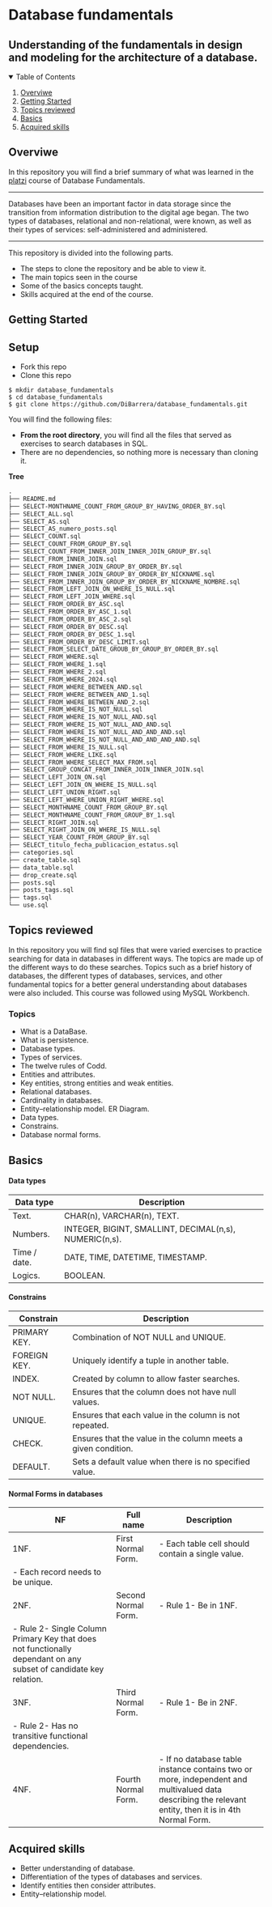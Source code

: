 # Database fundamentals

## Understanding of the fundamentals in design and modeling for the architecture of a database.

<!-- TABLE OF CONTENTS -->
<details open="open">
  <summary>Table of Contents</summary>
  <ol>
    <li>
      <a href="#Overviwe">Overviwe</a>
    </li>
    <li>
      <a href="#getting-started">Getting Started</a>
    </li>
    <li><a href="#Topics-reviewed">Topics reviewed</a></li>
    <li><a href="#Basics">Basics</a></li>
    <li><a href="#Acquired-skills">Acquired skills</a></li>
  </ol>
</details>



<!-- Overviwe -->
## Overviwe

In this repository you will find a brief summary of what was learned in the [platzi](https://platzi.com/cursos/bd/) course of Database Fundamentals.

---------

Databases have been an important factor in data storage since the transition from information distribution to the digital age began. The two types of databases, relational and non-relational, were known, as well as their types of services: self-administered and administered.


---------

This repository is divided into the following parts.
* The steps to clone the repository and be able to view it.
* The main topics seen in the course
* Some of the basics concepts taught.
* Skills acquired at the end of the course.



<!-- GETTING STARTED -->
## Getting Started

## Setup

- Fork this repo
- Clone this repo

```shell
$ mkdir database_fundamentals
$ cd database_fundamentals
$ git clone https://github.com/DiBarrera/database_fundamentals.git
```

You will find the following files:

- **From the root directory**, you will find all the files that served as exercises to search databases in SQL.
- There are no dependencies, so nothing more is necessary than cloning it.

**Tree**

```markdown
.
├── README.md
├── SELECT-MONTHNAME_COUNT_FROM_GROUP_BY_HAVING_ORDER_BY.sql
├── SELECT_ALL.sql
├── SELECT_AS.sql
├── SELECT_AS_numero_posts.sql
├── SELECT_COUNT.sql
├── SELECT_COUNT_FROM_GROUP_BY.sql
├── SELECT_COUNT_FROM_INNER_JOIN_INNER_JOIN_GROUP_BY.sql
├── SELECT_FROM_INNER_JOIN.sql
├── SELECT_FROM_INNER_JOIN_GROUP_BY_ORDER_BY.sql
├── SELECT_FROM_INNER_JOIN_GROUP_BY_ORDER_BY_NICKNAME.sql
├── SELECT_FROM_INNER_JOIN_GROUP_BY_ORDER_BY_NICKNAME_NOMBRE.sql
├── SELECT_FROM_LEFT_JOIN_ON_WHERE_IS_NULL.sql
├── SELECT_FROM_LEFT_JOIN_WHERE.sql
├── SELECT_FROM_ORDER_BY_ASC.sql
├── SELECT_FROM_ORDER_BY_ASC_1.sql
├── SELECT_FROM_ORDER_BY_ASC_2.sql
├── SELECT_FROM_ORDER_BY_DESC.sql
├── SELECT_FROM_ORDER_BY_DESC_1.sql
├── SELECT_FROM_ORDER_BY_DESC_LIMIT.sql
├── SELECT_FROM_SELECT_DATE_GROUB_BY_GROUP_BY_ORDER_BY.sql
├── SELECT_FROM_WHERE.sql
├── SELECT_FROM_WHERE_1.sql
├── SELECT_FROM_WHERE_2.sql
├── SELECT_FROM_WHERE_2024.sql
├── SELECT_FROM_WHERE_BETWEEN_AND.sql
├── SELECT_FROM_WHERE_BETWEEN_AND_1.sql
├── SELECT_FROM_WHERE_BETWEEN_AND_2.sql
├── SELECT_FROM_WHERE_IS_NOT_NULL.sql
├── SELECT_FROM_WHERE_IS_NOT_NULL_AND.sql
├── SELECT_FROM_WHERE_IS_NOT_NULL_AND_AND.sql
├── SELECT_FROM_WHERE_IS_NOT_NULL_AND_AND_AND.sql
├── SELECT_FROM_WHERE_IS_NOT_NULL_AND_AND_AND_AND.sql
├── SELECT_FROM_WHERE_IS_NULL.sql
├── SELECT_FROM_WHERE_LIKE.sql
├── SELECT_FROM_WHERE_SELECT_MAX_FROM.sql
├── SELECT_GROUP_CONCAT_FROM_INNER_JOIN_INNER_JOIN.sql
├── SELECT_LEFT_JOIN_ON.sql
├── SELECT_LEFT_JOIN_ON_WHERE_IS_NULL.sql
├── SELECT_LEFT_UNION_RIGHT.sql
├── SELECT_LEFT_WHERE_UNION_RIGHT_WHERE.sql
├── SELECT_MONTHNAME_COUNT_FROM_GROUP_BY.sql
├── SELECT_MONTHNAME_COUNT_FROM_GROUP_BY_1.sql
├── SELECT_RIGHT_JOIN.sql
├── SELECT_RIGHT_JOIN_ON_WHERE_IS_NULL.sql
├── SELECT_YEAR_COUNT_FROM_GROUP_BY.sql
├── SELECT_titulo_fecha_publicacion_estatus.sql
├── categories.sql
├── create_table.sql
├── data_table.sql
├── drop_create.sql
├── posts.sql
├── posts_tags.sql
├── tags.sql
└── use.sql
```



<!-- Topics reviewed -->
## Topics reviewed

In this repository you will find sql files that were varied exercises to practice searching for data in databases in different ways. The topics are made up of the different ways to do these searches. Topics such as a brief history of databases, the different types of databases, services, and other fundamental topics for a better general understanding about databases were also included.
This course was followed using MySQL Workbench.

### Topics

- What is a DataBase.
- What is persistence.
- Database types.
- Types of services.
- The twelve rules of Codd.
- Entities and attributes.
- Key entities, strong entities and weak entities.
- Relational databases.
- Cardinality in databases.
- Entity–relationship model. ER Diagram.
- Data types.
- Constrains.
- Database normal forms.



<!-- Basics -->
## Basics


#### Data types
| Data type      | Description                         |
| ------------- | ------------------------------ |
| Text.     | CHAR(n), VARCHAR(n), TEXT. |
| Numbers.     | INTEGER, BIGINT, SMALLINT, DECIMAL(n,s), NUMERIC(n,s). |
| Time / date.     | DATE, TIME, DATETIME, TIMESTAMP. |
| Logics.     | BOOLEAN. |

#### Constrains
| Constrain      | Description                         |
| ------------- | ------------------------------ |
| PRIMARY KEY.     | Combination of NOT NULL and UNIQUE. |
| FOREIGN KEY.     | Uniquely identify a tuple in another table. |
| INDEX.     | Created by column to allow faster searches. |
| NOT NULL.     | Ensures that the column does not have null values. |
| UNIQUE.     | Ensures that each value in the column is not repeated. |
| CHECK.     | Ensures that the value in the column meets a given condition. |
| DEFAULT.     | Sets a default value when there is no specified value. | 

#### Normal Forms in databases
| NF      | Full name                         | Description                         |
| ------------- | ------------------------------ | ------------------------------ |
| 1NF.     | First Normal Form. | - Each table cell should contain a single value.
- Each record needs to be unique. |
| 2NF.     | Second Normal Form. | - Rule 1- Be in 1NF.
- Rule 2- Single Column Primary Key that does not functionally dependant on any subset of candidate key relation. |
| 3NF.     | Third Normal Form. | - Rule 1- Be in 2NF.
- Rule 2- Has no transitive functional dependencies. |
| 4NF.     | Fourth Normal Form. | - If no database table instance contains two or more, independent and multivalued data describing the relevant entity, then it is in 4th Normal Form. | 






<!-- Acquired skills -->
## Acquired skills

- Better understanding of database.
- Differentiation of the types of databases and services.
- Identify entities then consider attributes.
- Entity–relationship model.
